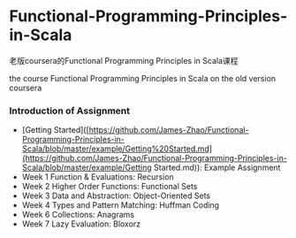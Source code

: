 # Functional-Programming-Principles-in-Scala
老版coursera的Functional Programming Principles in Scala课程

the course Functional Programming Principles in Scala on the old version coursera

### Introduction of Assignment

- [Getting Started]([https://github.com/James-Zhao/Functional-Programming-Principles-in-Scala/blob/master/example/Getting%20Started.md](https://github.com/James-Zhao/Functional-Programming-Principles-in-Scala/blob/master/example/Getting Started.md)): Example Assignment
- Week 1 Function & Evaluations: Recursion
- Week 2 Higher Order Functions: Functional Sets
- Week 3 Data and Abstraction: Object-Oriented Sets
- Week 4 Types and Pattern Matching: Huffman Coding
- Week 6 Collections: Anagrams
- Week 7 Lazy Evaluation: Bloxorz

